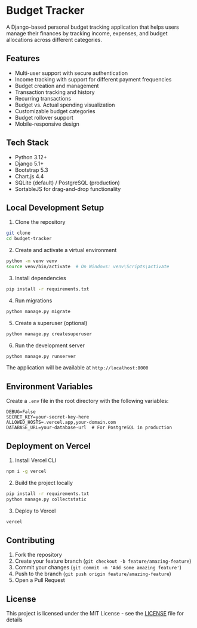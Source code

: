 # Budget Tracker

A Django-based personal budget tracking application that helps users manage their finances by tracking income, expenses, and budget allocations across different categories.

## Features

- Multi-user support with secure authentication
- Income tracking with support for different payment frequencies
- Budget creation and management
- Transaction tracking and history
- Recurring transactions
- Budget vs. Actual spending visualization
- Customizable budget categories
- Budget rollover support
- Mobile-responsive design

## Tech Stack

- Python 3.12+
- Django 5.1+
- Bootstrap 5.3
- Chart.js 4.4
- SQLite (default) / PostgreSQL (production)
- SortableJS for drag-and-drop functionality

## Local Development Setup

1. Clone the repository
```bash
git clone
cd budget-tracker
```

2. Create and activate a virtual environment
```bash
python -m venv venv
source venv/bin/activate  # On Windows: venv\Scripts\activate
```

3. Install dependencies
```bash
pip install -r requirements.txt
```

4. Run migrations
```bash
python manage.py migrate
```

5. Create a superuser (optional)
```bash
python manage.py createsuperuser
```

6. Run the development server
```bash
python manage.py runserver
```

The application will be available at `http://localhost:8000`

## Environment Variables

Create a `.env` file in the root directory with the following variables:

```
DEBUG=False
SECRET_KEY=your-secret-key-here
ALLOWED_HOSTS=.vercel.app,your-domain.com
DATABASE_URL=your-database-url  # For PostgreSQL in production
```

## Deployment on Vercel

1. Install Vercel CLI
```bash
npm i -g vercel
```

2. Build the project locally
```bash
pip install -r requirements.txt
python manage.py collectstatic
```

3. Deploy to Vercel
```bash
vercel
```

## Contributing

1. Fork the repository
2. Create your feature branch (`git checkout -b feature/amazing-feature`)
3. Commit your changes (`git commit -m 'Add some amazing feature'`)
4. Push to the branch (`git push origin feature/amazing-feature`)
5. Open a Pull Request

## License

This project is licensed under the MIT License - see the [LICENSE](LICENSE) file for details